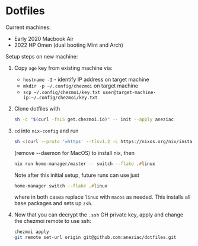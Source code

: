 # Dotfiles

Current machines:

- Early 2020 Macbook Air
- 2022 HP Omen (dual booting Mint and Arch)

Setup steps on new machine:

1. Copy `age` key from existing machine via:
    - `hostname -I` - identify IP address on target machine
    - `mkdir -p ~/.config/chezmoi` on target machine
    - `scp ~/.config/chezmoi/key.txt user@target-machine-ip:~/.config/chezmoi/key.txt`

2. Clone dotfiles with

    ```zsh
    sh -c "$(curl -fsLS get.chezmoi.io)" -- init --apply aneziac
    ```

3. `cd` into `nix-config` and run

    ```zsh
    sh <(curl --proto '=https' --tlsv1.2 -L https://nixos.org/nix/install) --daemon
    ```

    (remove --daemon for MacOS) to install nix, then

    ```zsh
    nix run home-manager/master -- switch --flake .#linux
    ```

    Note after this initial setup, future runs can use just

    ```zsh
    home-manager switch --flake .#linux
    ```

    where in both cases replace `linux` with `macos` as needed.
    This installs all base packages and sets up `zsh`.

4. Now that you can decrypt the `.ssh` GH private key, apply and change the chezmoi remote to use ssh:

    ```zsh
    chezmoi apply
    git remote set-url origin git@github.com:aneziac/dotfiles.git
    ```
